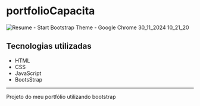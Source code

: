 ﻿# portfolioCapacita

![Resume - Start Bootstrap Theme - Google Chrome 30_11_2024 10_21_20](https://github.com/user-attachments/assets/6b51a76f-8efe-4b9e-856c-872d82c5ba4e)

<h2>Tecnologias utilizadas</h2>
<ul>
  <li>HTML</li>
  <li>CSS</li>
  <li>JavaScript</li>
  <li>BootsStrap</li>
</ul>

<hr>

<p>Projeto do meu portfólio utilizando bootstrap</p>
